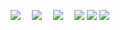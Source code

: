 

<div align = "center">

  
  <img src="https://img.shields.io/badge/HTML-E34F26?style=flat-square&logo=HTML5&logoColor=white"/>　
  <img src="https://img.shields.io/badge/CSS-1572B6?style=flat-square&logo=CSS3&logoColor=white"/>　
  <img src="https://img.shields.io/badge/JavaScript-F7DF1E?style=flat-square&logo=JavaScript&logoColor=white"/>　
<img src="https://img.shields.io/badge/Python-3766AB?style=flat-square&logo=Python&logoColor=white"/></a>
  <img src="https://img.shields.io/badge/MySQL-4479A1?style=flat-square&logo=MySQL&logoColor=white"/>
  <img src="https://img.shields.io/badge/JAVA-3766AB?style=flat-square&logo=JAVA&logoColor=white"/>　
<!--   <img src="https://img.shields.io/badge/Git-F05032?style=flat&logo=Git&logoColor=white"/> -->
</div>

